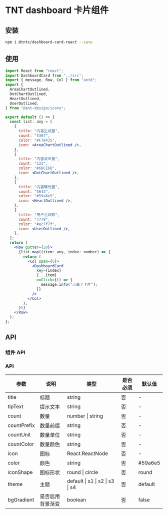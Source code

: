 # TNT dashboard 卡片组件

## 安装

```bash
npm i @tntx/dashboard-card-react --save
```

## 使用

```jsx
import React from "react";
import DashboardCard from "../src";
import { message, Row, Col } from "antd";
import {
  AreaChartOutlined,
  DotChartOutlined,
  HeartOutlined,
  UserOutlined,
} from "@ant-design/icons";

export default () => {
  const list: any = [
    {
      title: "内容生成量",
      count: "5367",
      color: "#F78435",
      icon: <AreaChartOutlined />,
    },
    {
      title: "内容点击量",
      count: "123",
      color: "#6BCE6B",
      icon: <DotChartOutlined />,
    },
    {
      title: "内容曝光量",
      count: "5643",
      color: "#59a6e5",
      icon: <HeartOutlined />,
    },
    {
      title: "用户活跃数",
      count: "7779",
      color: "#ec7f7f",
      icon: <UserOutlined />,
    },
  ];
  return (
    <Row gutter={20}>
      {list.map((item: any, index: number) => {
        return (
          <Col span={6}>
            <DashboardCard
              key={index}
              {...item}
              onClick={() => {
                message.info("点击了卡片");
              }}
            />
          </Col>
        );
      })}
    </Row>
  );
};
```

## API

### 组件 API

### API

| 参数        | 说明             | 类型                            | 是否必须 | 默认值  |
| ----------- | ---------------- | ------------------------------- | -------- | ------- |
| title       | 标题             | string                          | 否       | -       |
| tipText     | 提示文本         | string                          | 否       | -       |
| count       | 数量             | number \| string                | 否       | -       |
| countPrefix | 数量前缀         | string                          | 否       | -       |
| countUnit   | 数量单位         | string                          | 否       | -       |
| countColor  | 数量颜色         | string                          | 否       | -       |
| icon        | 图标             | React.ReactNode                 | 否       | -       |
| color       | 颜色             | string                          | 否       | #59a6e5 |
| iconShape   | 图标形状         | round \| circle                 | 否       | round   |
| theme       | 主题             | default \| s1 \| s2 \| s3 \| s4 | 否       | default |
| bgGradient  | 是否启用背景渐变 | boolean                         | 否       | false   |
